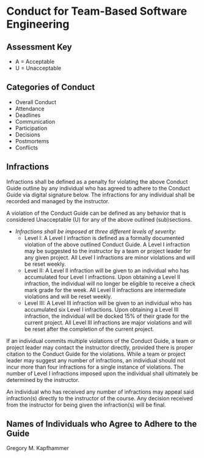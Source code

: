 # Conduct for Team-Based Software Engineering

## Assessment Key

* A = Acceptable
* U = Unacceptable

## Categories of Conduct

* Overall Conduct
* Attendance
* Deadlines
* Communication
* Participation
* Decisions
* Postmortems
* Conflicts

## Infractions

Infractions shall be defined as a penalty for violating the above Conduct Guide
outline by any individual who has agreed to adhere to the Conduct Guide via
digital signature below. The infractions for any individual shall be recorded
and managed by the instructor.

A violation of the Conduct Guide can be defined as any behavior that is
considered Unacceptable (U) for any of the above outlined (sub)sections.

* *Infractions shall be imposed at three different levels of severity:*
  * Level I: A Level I infraction is defined as a formally documented violation
  of the above outlined Conduct Guide. A Level I infraction may be suggested to
  the instructor by a team or project leader for any given project. All Level I
  infractions are minor violations and will be reset weekly.
  * Level II: A Level II infraction will be given to an individual who has
  accumulated four Level I infractions. Upon obtaining a Level II infraction,
  the individual will no longer be eligible to receive a check mark grade for
  the week. All Level II infractions are intermediate violations and will be
  reset weekly.
  * Level III: A Level III infraction will be given to an individual who has
  accumulated six Level I infractions. Upon obtaining a Level III infraction,
  the individual will be docked 15% of their grade for the current project.
  All Level III infractions are major  violations and will be reset after the
  completion of the current project.

If an individual commits multiple violations of the Conduct Guide, a team
or project leader may contact the instructor directly, provided there is proper
citation to the Conduct Guide for the violations. While a team or project leader
may suggest any number of infractions, an individual should not incur more than
four infractions for a single instance of violations. The number of Level I
infractions imposed upon the individual shall ultimately be determined by the
instructor.

An individual who has received any number of infractions may appeal said
infraction(s) directly to the instructor of the course. Any decision
received from the instructor for being given the infraction(s) will be final.

## Names of Individuals who Agree to Adhere to the Guide

Gregory M. Kapfhammer
